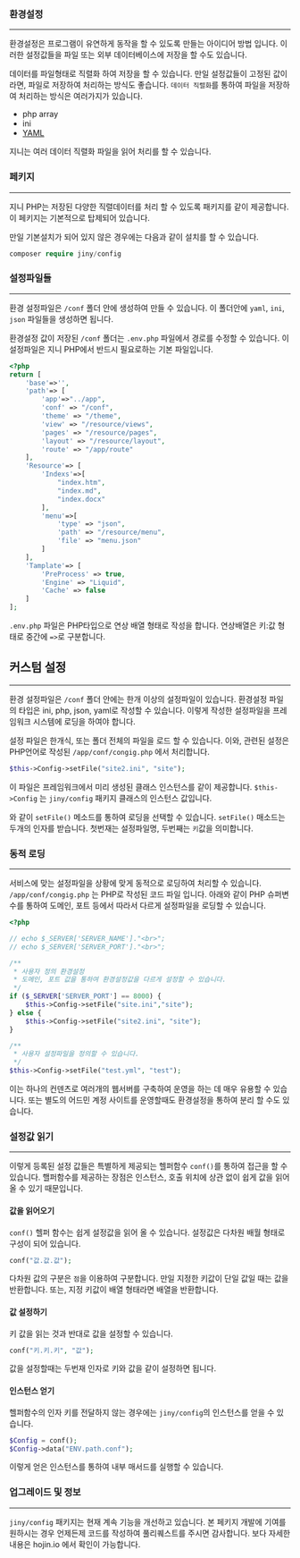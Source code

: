 ### 환경설정
---
환경설정은 프로그램이 유연하게 동작을 할 수 있도록 만들는 아이디어 방법 입니다. 이러한 설정값들을 파일 또는 외부 데이터베이스에 저장을 할 수도 있습니다. 

데이터를 파일형태로 직렬화 하여 저장을 할 수 있습니다. 만일 설정값들이 고정된 값이라면, 파일로 저장하여 처리하는 방식도 좋습니다. 
`데이터 직렬화`를 통하여 파일을 저장하여 처리하는 방식은 여러가지가 있습니다.

* php array
* ini
* [YAML](./config/yaml)

지니는 여러 데이터 직렬화 파일을 읽어 처리를 할 수 있습니다.

### 페키지
---
지니 PHP는 저장된 다양한 직렬데이터를 처리 할 수 있도록 패키지를 같이 제공합니다. 이 페키지는 기본적으로 탑제되어 있습니다.

만일 기본설치가 되어 있지 않은 경우에는 다음과 같이 설치를 할 수 있습니다.
```php
composer require jiny/config
```

### 설정파일들
---
환경 설정파일은 `/conf` 폴더 안에 생성하여 만들 수 있습니다. 이 폴더안에 `yaml`, `ini`, `json` 파일들을 생성하면 됩니다.

환경설정 값이 저장된 `/conf` 폴더는 `.env.php` 파일에서 경로를 수정할 수 있습니다. 이 설정파일은 지니 PHP에서 반드시 필요로하는 기본 파일입니다.

```php
<?php
return [
    'base'=>'',
    'path'=> [
        'app'=>"../app",
        'conf' => "/conf",
        'theme' => "/theme",
        'view' => "/resource/views",
        'pages' => "/resource/pages",
        'layout' => "/resource/layout",
        'route' => "/app/route"
    ],    
    'Resource'=> [
        'Indexs'=>[
            "index.htm",
            "index.md",
            "index.docx"
        ],
        'menu'=>[
            'type' => "json",
            'path' => "/resource/menu",
            'file' => "menu.json"
        ]
    ],
    'Tamplate'=> [
        'PreProcess' => true,
        'Engine' => "Liquid",
        'Cache' => false
    ]
];
```

`.env.php` 파일은 PHP타입으로 연상 배열 형태로 작성을 합니다. 연상배열은 키:값 형태로 중간에 `=>`로 구분합니다.


## 커스텀 설정
---
환경 설정파일은 `/conf` 폴더 안에는 한개 이상의 설정파일이 있습니다. 환경설정 파일의 타입은 ini, php, json, yaml로 작성할 수 있습니다. 
이렇게 작성한 설정파일을 프레임워크 시스템에 로딩을 하여야 합니다. 

설정 파일은 한개식, 또는 폴더 전체의 파일을 로드 할 수 있습니다. 이와, 관련된 설정은 PHP언어로 작성된 `/app/conf/congig.php` 에서 처리합니다.

```php
$this->Config->setFile("site2.ini", "site");
```

이 파일은 프레임워크에서 미리 생성된 클래스 인스턴스를 같이 제공합니다. `$this->Config` 는 `jiny/config` 패키지 클래스의 인스턴스 값입니다.

와 같이 `setFile()` 메소드를 통하여 로딩을 선택할 수 있습니다. `setFile()` 매소드는 두개의 인자를 받습니다. 첫번재는 설정파일명, 두번째는 `키`값을 의미합니다.


### 동적 로딩
---
서비스에 맞는 설정파일을 상황에 맞게 동적으로 로딩하여 처리할 수 있습니다. `/app/conf/congig.php` 는 PHP로 작성된 코드 파일 입니다. 
아래와 같이 PHP 슈퍼변수를 통하여 도메인, 포트 등에서 따라서 다르게 설정파일을 로딩할 수 있습니다.

```php
<?php

// echo $_SERVER['SERVER_NAME']."<br>";
// echo $_SERVER['SERVER_PORT']."<br>";

/**
 * 사용자 정의 환경설정
 * 도메인, 포트 값을 통하여 환경설정값을 다르게 설정할 수 있습니다.
 */
if ($_SERVER['SERVER_PORT'] == 8000) {
    $this->Config->setFile("site.ini","site");
} else {
    $this->Config->setFile("site2.ini", "site");
}

/**
 * 사용자 설정파일을 정의할 수 있습니다.
 */
$this->Config->setFile("test.yml", "test");
```

이는 하나의 컨덴츠로 여러개의 웹서버를 구축하여 운영을 하는 데 매우 유용할 수 있습니다. 또는 별도의 어드민 계정 사이트를 운영할때도 환경설정을 통하여 분리 할 수도 있습니다.


### 설정값 읽기
---
이렇게 등록된 설정 값들은 특별하게 제공되는 헬퍼함수 `conf()`를 통하여 접근을 할 수 있습니다. 핼퍼함수를 제공하는 장점은 인스턴스, 호출 위치에 상관 없이 쉽게 값을 읽어올 수 있기 때문입니다.

#### 값을 읽어오기
`conf()` 헬퍼 함수는 쉽게 설정값을 읽어 올 수 있습니다. 설정값은 다차원 배월 형태로 구성이 되어 있습니다. 

```php
conf("값.값.값");
```

다차원 값의 구분은 `점`을 이용하여 구분합니다. 만일 지정한 키값이 단일 값일 때는 값을 반환합니다. 또는, 지정 키값이 배열 형태라면 배열을 반환합니다.

#### 값 설정하기
키 값을 읽는 것과 반대로 값을 설정할 수 있습니다. 

```php
conf("키.키.키", "값");
```
값을 설정할때는 두번재 인자로 키와 값을 같이 설정하면 됩니다.


#### 인스턴스 얻기 
헬퍼함수의 인자 키를 전달하지 않는 경우에는 `jiny/config`의 인스턴스를 얻을 수 있습니다. 

```php
$Config = conf();
$Config->data("ENV.path.conf");
```

이렇게 얻은 인스턴스를 통하여 내부 매서드를 실행할 수 있습니다.


### 업그레이드 및 정보
---
`jiny/config` 패키지는 현재 계속 기능을 개선하고 있습니다. 본 페키지 개발에 기여를 원하시는 경우 언제든제 코드를 작성하여 풀리퀘스트를 주시면 감사합니다.
보다 자세한 내용은 hojin.io 에서 확인이 가능합니다.
